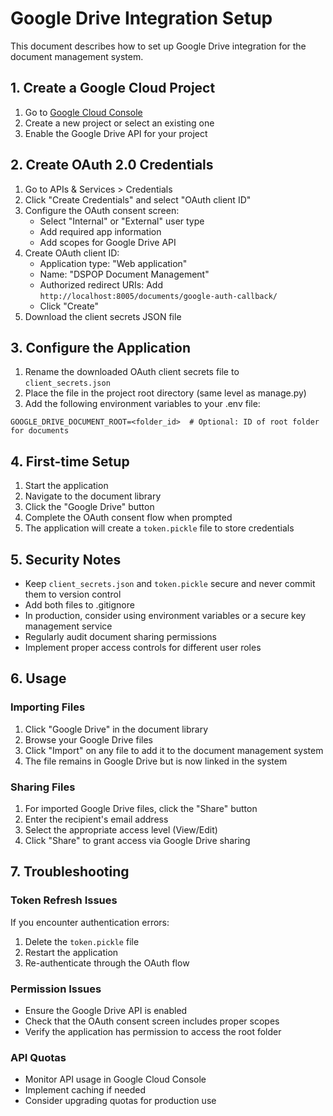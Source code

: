 # Google Drive Integration Setup

This document describes how to set up Google Drive integration for the document management system.

## 1. Create a Google Cloud Project

1. Go to [Google Cloud Console](https://console.cloud.google.com/)
2. Create a new project or select an existing one
3. Enable the Google Drive API for your project

## 2. Create OAuth 2.0 Credentials

1. Go to APIs & Services > Credentials
2. Click "Create Credentials" and select "OAuth client ID"
3. Configure the OAuth consent screen:
   - Select "Internal" or "External" user type
   - Add required app information
   - Add scopes for Google Drive API
4. Create OAuth client ID:
   - Application type: "Web application"
   - Name: "DSPOP Document Management"
   - Authorized redirect URIs: Add `http://localhost:8005/documents/google-auth-callback/`
   - Click "Create"
5. Download the client secrets JSON file

## 3. Configure the Application

1. Rename the downloaded OAuth client secrets file to `client_secrets.json`
2. Place the file in the project root directory (same level as manage.py)
3. Add the following environment variables to your .env file:
```
GOOGLE_DRIVE_DOCUMENT_ROOT=<folder_id>  # Optional: ID of root folder for documents
```

## 4. First-time Setup

1. Start the application
2. Navigate to the document library
3. Click the "Google Drive" button
4. Complete the OAuth consent flow when prompted
5. The application will create a `token.pickle` file to store credentials

## 5. Security Notes

- Keep `client_secrets.json` and `token.pickle` secure and never commit them to version control
- Add both files to .gitignore
- In production, consider using environment variables or a secure key management service
- Regularly audit document sharing permissions
- Implement proper access controls for different user roles

## 6. Usage

### Importing Files
1. Click "Google Drive" in the document library
2. Browse your Google Drive files
3. Click "Import" on any file to add it to the document management system
4. The file remains in Google Drive but is now linked in the system

### Sharing Files
1. For imported Google Drive files, click the "Share" button
2. Enter the recipient's email address
3. Select the appropriate access level (View/Edit)
4. Click "Share" to grant access via Google Drive sharing

## 7. Troubleshooting

### Token Refresh Issues
If you encounter authentication errors:
1. Delete the `token.pickle` file
2. Restart the application
3. Re-authenticate through the OAuth flow

### Permission Issues
- Ensure the Google Drive API is enabled
- Check that the OAuth consent screen includes proper scopes
- Verify the application has permission to access the root folder

### API Quotas
- Monitor API usage in Google Cloud Console
- Implement caching if needed
- Consider upgrading quotas for production use